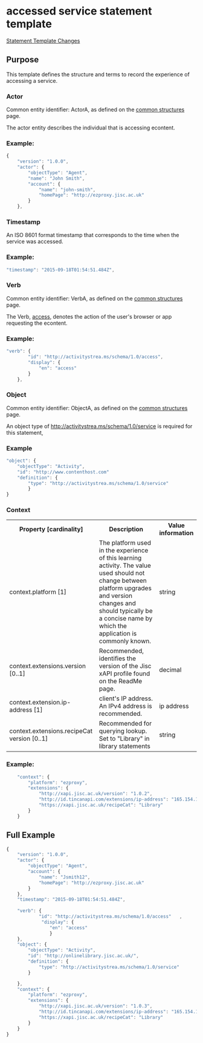 # accessed service statement template

[Statement Template Changes](/version_changes.md#access_service)

## Purpose
This template defines the structure and terms to record the experience of accessing a service.

### Actor
Common entity identifier:  ActorA, as defined on the [common structures](/common_structures.md#actora) page.

The actor entity describes the individual that is accessing econtent.

### Example:

``` Javascript
{
    "version": "1.0.0",
    "actor": {
        "objectType": "Agent",
        "name": "John Smith",
        "account": {
            "name": "john-smith",
            "homePage": "http://ezproxy.jisc.ac.uk"
        }
    },
```

### Timestamp
An ISO 8601 format timestamp that corresponds to the time when the service was accessed.

### Example:

``` javascript
"timestamp": "2015-09-18T01:54:51.484Z",
`````` 

### Verb
Common entity identifier: VerbA, as defined on the [common structures](/common_structures.md#verba) page.

The Verb, [access](/vocabulary.md#verbs), denotes the action of the user's browser or app requesting the econtent.

### Example:

``` javascript
"verb": {
        "id": "http://activitystrea.ms/schema/1.0/access",
        "display": {
            "en": "access"
        }
    },
```


### Object
Common entity identifier: ObjectA, as defined on the [common structures](/common_structures.md#objecta) page. 

An object type of http://activitystrea.ms/schema/1.0/service is required for this statement,

### Example

``` javascript
"object": {
	"objectType": "Activity",
	"id": "http://www.contenthost.com"   	 	
	"definition": {
		"type": "http://activitystrea.ms/schema/1.0/service"
    	}
}
```



### Context

<table>
	<tr><th>Property [cardinality]</th><th>Description</th><th>Value information</</th></tr>
	<tr>
		<td>context.platform [1]</td>
		<td>The platform used in the experience of this learning activity. The value used should not change between platform upgrades and version changes and should typically be a concise name by which the application is commonly known.</td>
		<td>string</td>
	</tr>	
	<tr>
		<td>context.extensions.version [0..1]</td>
		<td>Recommended, identifies the version of the Jisc xAPI profile found on the ReadMe page. <br/></td>
		<td>decimal</td>
	</tr>
		<td>context.extension.ip-address [1]</td>
		<td>client's IP address. An IPv4 address is recommended.</td>
		<td>ip address</td>
	</tr>
	<tr>
		<td>context.extensions.recipeCat version [0..1]</td>
		<td>Recommended for querying lookup. Set to "Library" in library statements <br/></td>
		<td>string</td>
	</tr>
</table>


### Example:

``` javascript
	"context": {
		"platform": "ezproxy",
		"extensions": {
			"http://xapi.jisc.ac.uk/version": "1.0.2",
			"http://id.tincanapi.com/extensions/ip-address": "165.154.154.1",
			"https://xapi.jisc.ac.uk/recipeCat": "Library"
		}
	}
```


## Full Example
``` javascript
{
	"version": "1.0.0",
	"actor": {
		"objectType": "Agent",
		"account": {
			"name": "Jsmith12",
			"homePage": "http://ezproxy.jisc.ac.uk"
		}
	},
	"timestamp": "2015-09-18T01:54:51.484Z",
	
	"verb": {
        	"id": "http://activitystrea.ms/schema/1.0/access"	,
       		 "display": {
           		"en": "access"
        		}
	},
	"object": {
		"objectType": "Activity",
		"id": "http://onlinelibrary.jisc.ac.uk/",
		"definition": {
			"type": "http://activitystrea.ms/schema/1.0/service"
		}

	},	
	"context": {
		"platform": "ezproxy",
		"extensions": {
			"http://xapi.jisc.ac.uk/version": "1.0.3",
			"http://id.tincanapi.com/extensions/ip-address": "165.154.154.1",
			"https://xapi.jisc.ac.uk/recipeCat": "Library"
		}
	}
}
```
